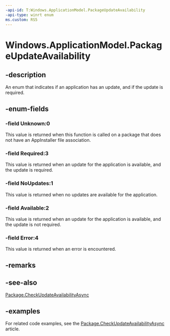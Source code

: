 ```yaml
---
-api-id: T:Windows.ApplicationModel.PackageUpdateAvailability
-api-type: winrt enum
ms.custom: RS5
---
```


<!-- Enumeration syntax.
public enum PackageUpdateAvailability : int 
-->

# Windows.ApplicationModel.PackageUpdateAvailability

## -description
An enum that indicates if an application has an update, and if the update is required.

## -enum-fields

### -field Unknown:0
This value is returned when this function is called on a package that does not have an AppInstaller file association.

### -field Required:3 
This value is returned when an update for the application is available, and the update is required.

### -field NoUpdates:1 
This value is returned when no updates are available for the application.

### -field Available:2
This value is returned when an update for the application is available, and the update is not required.

### -field Error:4
This value is returned when an error is encountered.

## -remarks

## -see-also
[Package.CheckUpdateAvailabilityAsync](package_checkupdateavailabilityasync_726867427.md)

## -examples

For related code examples, see the [Package.CheckUpdateAvailabilityAsync](package_checkupdateavailabilityasync_726867427.md) article.
